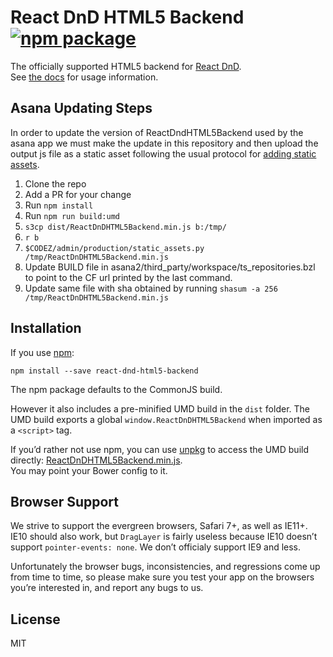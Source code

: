 # React DnD HTML5 Backend [![npm package](https://img.shields.io/npm/v/react-dnd-html5-backend.svg?style=flat-square)](https://www.npmjs.org/package/react-dnd-html5-backend)

The officially supported HTML5 backend for [React DnD](http://gaearon.github.io/react-dnd/).  
See [the docs](http://gaearon.github.io/react-dnd/docs-html5-backend.html) for usage information.

## Asana Updating Steps

In order to update the version of ReactDndHTML5Backend used by the asana app we must
make the update in this repository and then upload the output js file as a static asset
following the usual protocol for [adding static assets](https://github.com/Asana/codez/blob/asana2-master/asana2/docs/luna-ui/adding_static_assets.md).

1. Clone the repo
2. Add a PR for your change
3. Run `npm install`
4. Run `npm run build:umd`
5. `s3cp dist/ReactDnDHTML5Backend.min.js b:/tmp/`
6. `r b`
7. `$CODEZ/admin/production/static_assets.py /tmp/ReactDnDHTML5Backend.min.js`
8. Update BUILD file in asana2/third_party/workspace/ts_repositories.bzl to point to the CF url printed by the last command.
9. Update same file with sha obtained by running `shasum -a 256 /tmp/ReactDnDHTML5Backend.min.js`


## Installation

If you use [npm](http://npmjs.com):

```
npm install --save react-dnd-html5-backend
```

The npm package defaults to the CommonJS build.

However it also includes a pre-minified UMD build in the `dist` folder.
The UMD build exports a global `window.ReactDnDHTML5Backend` when imported as a `<script>` tag.

If you’d rather not use npm, you can use [unpkg](http://unpkg.com/) to access the UMD build directly: [ReactDnDHTML5Backend.min.js](https://unpkg.com/react-dnd-html5-backend@latest/dist/ReactDnDHTML5Backend.min.js).  
You may point your Bower config to it.

## Browser Support

We strive to support the evergreen browsers, Safari 7+, as well as IE11+. IE10 should also work, but `DragLayer` is fairly useless because IE10 doesn’t support `pointer-events: none`. We don’t officialy support IE9 and less.

Unfortunately the browser bugs, inconsistencies, and regressions come up from time to time, so please make sure you test your app on the browsers you’re interested in, and report any bugs to us.

## License

MIT
